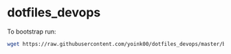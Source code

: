 # dotfiles_devops

To bootstrap run:

```bash
wget https://raw.githubusercontent.com/yoink00/dotfiles_devops/master/bootstrap.sh -O - -q | bash
```
